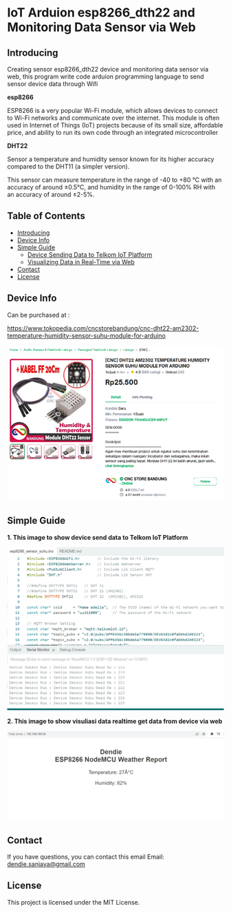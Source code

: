 # IoT Arduion esp8266_dth22 and Monitoring Data Sensor via Web  

## Introducing

Creating sensor esp8266_dth22 device and monitoring data sensor via web, this program  write code arduion programming language to send sensor device data
through Wifi 


**esp8266**

ESP8266 is a very popular Wi-Fi module, which allows devices to connect to Wi-Fi networks and communicate over the internet. This module is often used in Internet of Things (IoT) projects because of its small size, affordable price, and ability to run its own code through an integrated microcontroller

**DHT22**

Sensor a temperature and humidity sensor known for its higher accuracy compared to the DHT11 (a simpler version).

This sensor can measure temperature in the range of -40 to +80 °C with an accuracy of around ±0.5°C, and humidity in the range of 0-100% RH with an accuracy of around ±2-5%.


## Table of Contents
- [Introducing](#introducing)
- [Device Info](#device-info)
- [Simple Guide](#simple-guide)
  - [Device Sending Data to Telkom IoT Platform](#1-device-sending-data-to-telkom-iot-platform)
  - [Visualizing Data in Real-Time via Web](#2-visualizing-data-in-real-time-via-web)
- [Contact](#contact)
- [License](#license)


## Device Info
Can be purchased at :

https://www.tokopedia.com/cncstorebandung/cnc-dht22-am2302-temperature-humidity-sensor-suhu-module-for-arduino

![device ](./screen_shoot_sample/device.png)


## Simple Guide


**1. This image to show device send data to Telkom IoT Platform**

![Sample 1](./screen_shoot_sample/serial-monitor.png)




**2. This image to show visuliasi data realtime get data from device via web**

![Sample 2](./screen_shoot_sample/visualisasi_sensor_via_web.png)



## Contact

If you have questions, you can contact this email
Email: dendie.sanjaya@gmail.com

## License

This project is licensed under the MIT License.

